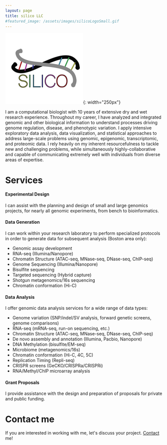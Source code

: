 ```yaml
---
layout: page
title: silico LLC
#featured_image: /assets/images/silicoLogoSmall.gif
---
```

![logo](/assets/images/silicoLogoSmall.gif){: width="250px"}


I am a computational biologist with 10 years of extensive dry and wet research experience. Throughout my career, I have analyzed and integrated genomic and other biological information to understand processes driving genome regulation, disease, and phenotypic variation. I apply intensive exploratory data analysis, data visualization, and statistical approaches to address large-scale problems using genomic, epigenomic, transcriptomic, and proteomic data. I rely heavily on my inherent resourcefulness to tackle new and challenging problems, while simultaneously highly-collaborative and capable of communicating extremely well with individuals from diverse areas of expertise.



# Services

#### Experimental Design
I can assist with the planning and design of small and large genomics projects, for nearly all genomic experiments, from bench to bioinformatics.

#### Data Generation
I can work within your research laboratory to perform specialized protocols in order to generate data for subsequent analysis (Boston area only):
- Genomic assay development
- RNA-seq (Illumina/Nanopore)
- Chromatin Structure (ATAC-seq, MNase-seq, DNase-seq, ChIP-seq)
- Genome Sequencing (Illumina/Nanopore)
- Bisulfite sequencing
- Targeted sequencing (Hybrid capture)
- Shotgun metagenomics/16s sequencing
- Chromatin conformation (Hi-C)

#### Data Analysis
I offer genomic data analysis services for a wide range of data types:
- Genome variation (SNP/indel/SV analysis, forward genetic screens, genome comparisons)
- RNA-seq (mRNA-seq, run-on sequencing, etc.)
- Chromatin Structure (ATAC-seq, MNase-seq, DNase-seq, ChIP-seq)
- De novo assembly and annotation (Illumina, Pacbio, Nanopore)
- DNA Methylation (bisulfite/EM-seq)
- Microbiome (metagenomics/16s)
- Chromatin conformation (Hi-C, 4C, 5C)
- Replication Timing (Repli-seq)
- CRISPR screens (GeCKO/CRISPRa/CRISPRi)
- RNA/Methyl/ChIP microarray analysis

#### Grant Proposals
I provide assistance with the design and preparation of proposals for private and public funding.

# Contact me
If you are interested in working with me, let's discuss your project. [Contact](/contact) me!
